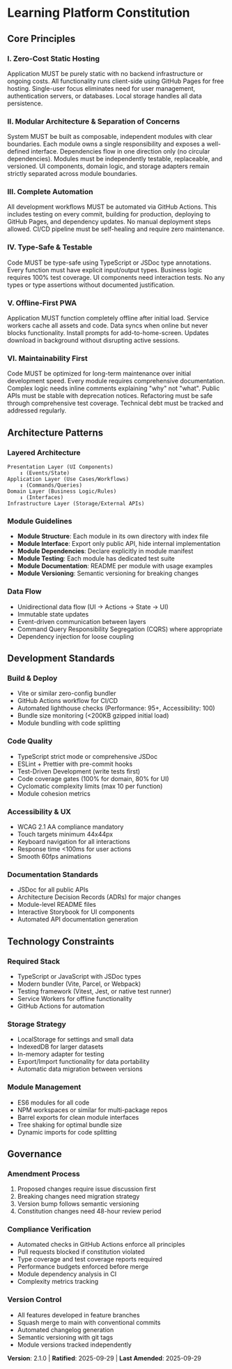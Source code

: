 <!-- Sync Impact Report
Version change: 2.0.0 → 2.1.0
Modified principles:
- II. Separation of Concerns → II. Modular Architecture & Separation of Concerns (expanded)
Added principles:
- VI. Maintainability First
Added sections:
- Module Guidelines subsection in Architecture Patterns
Templates requiring updates:
- plan-template.md (✅ in sync)
- spec-template.md (✅ compatible)
- tasks-template.md (✅ compatible)
- agent-file-template.md (✅ compatible)
- .claude/commands/constitution.md (✅ updated 2025-10-04)
Follow-up TODOs: None
-->

# Learning Platform Constitution

## Core Principles

### I. Zero-Cost Static Hosting
Application MUST be purely static with no backend infrastructure or ongoing costs.
All functionality runs client-side using GitHub Pages for free hosting. Single-user
focus eliminates need for user management, authentication servers, or databases.
Local storage handles all data persistence.

### II. Modular Architecture & Separation of Concerns
System MUST be built as composable, independent modules with clear boundaries.
Each module owns a single responsibility and exposes a well-defined interface.
Dependencies flow in one direction only (no circular dependencies). Modules must
be independently testable, replaceable, and versioned. UI components, domain logic,
and storage adapters remain strictly separated across module boundaries.

### III. Complete Automation
All development workflows MUST be automated via GitHub Actions. This includes
testing on every commit, building for production, deploying to GitHub Pages,
and dependency updates. No manual deployment steps allowed. CI/CD pipeline
must be self-healing and require zero maintenance.

### IV. Type-Safe & Testable
Code MUST be type-safe using TypeScript or JSDoc type annotations. Every function
must have explicit input/output types. Business logic requires 100% test coverage.
UI components need interaction tests. No any types or type assertions without
documented justification.

### V. Offline-First PWA
Application MUST function completely offline after initial load. Service workers
cache all assets and code. Data syncs when online but never blocks functionality.
Install prompts for add-to-home-screen. Updates download in background without
disrupting active sessions.

### VI. Maintainability First
Code MUST be optimized for long-term maintenance over initial development speed.
Every module requires comprehensive documentation. Complex logic needs inline
comments explaining "why" not "what". Public APIs must be stable with deprecation
notices. Refactoring must be safe through comprehensive test coverage. Technical
debt must be tracked and addressed regularly.

## Architecture Patterns

### Layered Architecture
```
Presentation Layer (UI Components)
    ↕ (Events/State)
Application Layer (Use Cases/Workflows)
    ↕ (Commands/Queries)
Domain Layer (Business Logic/Rules)
    ↕ (Interfaces)
Infrastructure Layer (Storage/External APIs)
```

### Module Guidelines
- **Module Structure**: Each module in its own directory with index file
- **Module Interface**: Export only public API, hide internal implementation
- **Module Dependencies**: Declare explicitly in module manifest
- **Module Testing**: Each module has dedicated test suite
- **Module Documentation**: README per module with usage examples
- **Module Versioning**: Semantic versioning for breaking changes

### Data Flow
- Unidirectional data flow (UI → Actions → State → UI)
- Immutable state updates
- Event-driven communication between layers
- Command Query Responsibility Segregation (CQRS) where appropriate
- Dependency injection for loose coupling

## Development Standards

### Build & Deploy
- Vite or similar zero-config bundler
- GitHub Actions workflow for CI/CD
- Automated lighthouse checks (Performance: 95+, Accessibility: 100)
- Bundle size monitoring (<200KB gzipped initial load)
- Module bundling with code splitting

### Code Quality
- TypeScript strict mode or comprehensive JSDoc
- ESLint + Prettier with pre-commit hooks
- Test-Driven Development (write tests first)
- Code coverage gates (100% for domain, 80% for UI)
- Cyclomatic complexity limits (max 10 per function)
- Module cohesion metrics

### Accessibility & UX
- WCAG 2.1 AA compliance mandatory
- Touch targets minimum 44x44px
- Keyboard navigation for all interactions
- Response time <100ms for user actions
- Smooth 60fps animations

### Documentation Standards
- JSDoc for all public APIs
- Architecture Decision Records (ADRs) for major changes
- Module-level README files
- Interactive Storybook for UI components
- Automated API documentation generation

## Technology Constraints

### Required Stack
- TypeScript or JavaScript with JSDoc types
- Modern bundler (Vite, Parcel, or Webpack)
- Testing framework (Vitest, Jest, or native test runner)
- Service Workers for offline functionality
- GitHub Actions for automation

### Storage Strategy
- LocalStorage for settings and small data
- IndexedDB for larger datasets
- In-memory adapter for testing
- Export/Import functionality for data portability
- Automatic data migration between versions

### Module Management
- ES6 modules for all code
- NPM workspaces or similar for multi-package repos
- Barrel exports for clean module interfaces
- Tree shaking for optimal bundle size
- Dynamic imports for code splitting

## Governance

### Amendment Process
1. Proposed changes require issue discussion first
2. Breaking changes need migration strategy
3. Version bump follows semantic versioning
4. Constitution changes need 48-hour review period

### Compliance Verification
- Automated checks in GitHub Actions enforce all principles
- Pull requests blocked if constitution violated
- Type coverage and test coverage reports required
- Performance budgets enforced before merge
- Module dependency analysis in CI
- Complexity metrics tracking

### Version Control
- All features developed in feature branches
- Squash merge to main with conventional commits
- Automated changelog generation
- Semantic versioning with git tags
- Module versions tracked independently

**Version**: 2.1.0 | **Ratified**: 2025-09-29 | **Last Amended**: 2025-09-29